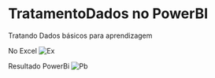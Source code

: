 # TratamentoDados no PowerBI
Tratando Dados básicos para aprendizagem 

No Excel
![Ex](https://user-images.githubusercontent.com/89113372/160076827-cc87141c-fea4-4d3c-8177-6690f1e1e485.png)

Resultado PowerBi
![Pb](https://user-images.githubusercontent.com/89113372/160076858-7adf3760-81b8-4205-b55e-03fc8eb511de.png)
